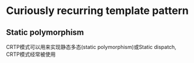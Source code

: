 # Curiously recurring template pattern

## Static polymorphism

CRTP模式可以用来实现静态多态(static polymorphism)或Static dispatch, CRTP模式经常被使用
